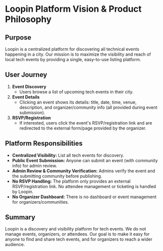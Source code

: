 # Loopin Platform Vision & Product Philosophy

## Purpose
Loopin is a centralized platform for discovering all technical events happening in a city. Our mission is to maximize the visibility and reach of local tech events by providing a single, easy-to-use listing platform.

## User Journey
1. **Event Discovery**
   - Users browse a list of upcoming tech events in their city.
2. **Event Details**
   - Clicking an event shows its details: title, date, time, venue, description, and organizer/community info (all provided during event submission).
3. **RSVP/Registration**
   - If interested, users click the event's RSVP/registration link and are redirected to the external form/page provided by the organizer.

## Platform Responsibilities
- **Centralized Visibility:** List all tech events for discovery.
- **Public Event Submission:** Anyone can submit an event (with community info) for admin review.
- **Admin Review & Community Verification:** Admins verify the event and the submitting community before publishing.
- **No RSVP Handling:** The platform only provides an external RSVP/registration link. No attendee management or ticketing is handled by Loopin.
- **No Organizer Dashboard:** There is no dashboard or event management for organizers/communities.

## Summary
Loopin is a discovery and visibility platform for tech events. We do not manage events, organizers, or attendees. Our goal is to make it easy for anyone to find and share tech events, and for organizers to reach a wider audience. 